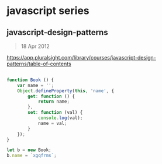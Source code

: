 # javascript series


## javascript-design-patterns

> 18 Apr 2012

https://app.pluralsight.com/library/courses/javascript-design-patterns/table-of-contents


```js
    
function Book () {
    var name = '';
    Object.defineProperty(this, 'name', {
        get: function () {
            return name;
        },
        set: function (val) {
            console.log(val);
            name = val;
        }
    });
}

let b = new Book;
b.name = `xgqfrms`;


```


